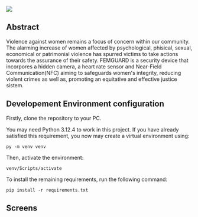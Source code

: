 <img src="https://github.com/DIRM2705/FEMGUARD-APP/blob/main/images/Logo%20Transparent.png" text-align="center"></img>

<h2> Abstract </h2>

Violence against women remains a focus of concern within our community. The alarming increase of women affected by psychological, phisical, sexual, economical or patrimonial violence has spurred victims to take actions towards the assurance of their safety.
FEMGUARD is a security device that incorpores a hidden camera, a heart rate sensor and Near-Field Communication(NFC) aiming to safeguards women's integrity, reducing violent crimes as well as, promoting an equitative and effective justice sistem.

<h2> Developement Environment configuration </h2>

Firstly, clone the repository to your PC.

You may need Python 3.12.4 to work in this project. If you have already satisfied this requirement, you now may create a virtual environment using:

```
py -m venv venv
```
Then, activate the environment:

```
venv/Scripts/activate
```
To install the remaining requirements, run the following command:

```
pip install -r requirements.txt
```

<h2> Screens <h2>